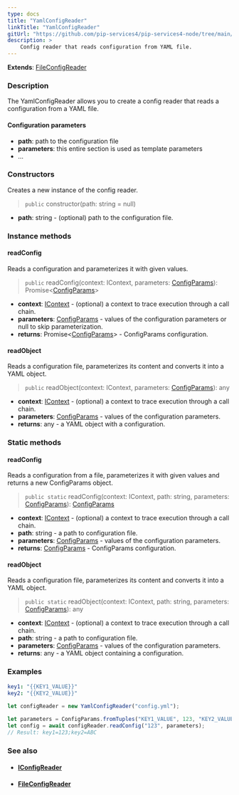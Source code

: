 ```yaml
---
type: docs
title: "YamlConfigReader"
linkTitle: "YamlConfigReader"
gitUrl: "https://github.com/pip-services4/pip-services4-node/tree/main/pip-services4-config-node"
description: >
    Config reader that reads configuration from YAML file.
---
```


**Extends**: [FileConfigReader](../file_config_reader)

### Description

The YamlConfigReader allows you to create a config reader that reads a configuration from a YAML file.

#### Configuration parameters

- **path**: path to the configuration file
- **parameters**: this entire section is used as template parameters
- ...


### Constructors
Creates a new instance of the config reader.

> `public` constructor(path: string = null)

- **path**: string - (optional) path to the configuration file.


### Instance methods


#### readConfig
Reads a configuration and parameterizes it with given values.

> `public` readConfig(context: IContext, parameters: [ConfigParams](../../../commons/config/config_params)): Promise<[ConfigParams](../../../commons/config/config_params)>

- **context**: [IContext](../../../components/context/icontext) - (optional) a context to trace execution through a call chain.
- **parameters**: [ConfigParams](../../../commons/config/config_params) - values of the configuration parameters or null to skip parameterization.
- **returns**: Promise<[ConfigParams](../../../commons/config/config_params)> - ConfigParams configuration.


#### readObject
Reads a configuration file, parameterizes its content and converts it into a YAML object.

> `public` readObject(context: IContext, parameters: [ConfigParams](../../../commons/config/config_params)): any

- **context**: [IContext](../../../components/context/icontext) - (optional) a context to trace execution through a call chain.
- **parameters**: [ConfigParams](../../../commons/config/config_params) - values of the configuration parameters.
- **returns**: any - a YAML object with a configuration.

### Static methods

#### readConfig
Reads a configuration from a file, parameterizes it with given values and returns a new ConfigParams object.

> `public static` readConfig(context: IContext, path: string, parameters: [ConfigParams](../../../commons/config/config_params)): [ConfigParams](../../../commons/config/config_params)

- **context**: [IContext](../../../components/context/icontext) - (optional) a context to trace execution through a call chain.
- **path**: string - a path to configuration file.
- **parameters**: [ConfigParams](../../../commons/config/config_params) - values of the configuration parameters.
- **returns**: [ConfigParams](../../../commons/config/config_params) - ConfigParams configuration.


#### readObject
Reads a configuration file, parameterizes its content and converts it into a YAML object.

> `public static` readObject(context: IContext, path: string, parameters: [ConfigParams](../../../commons/config/config_params)): any

- **context**: [IContext](../../../components/context/icontext) - (optional) a context to trace execution through a call chain.
- **path**: string - a path to configuration file.
- **parameters**: [ConfigParams](../../../commons/config/config_params) - values of the configuration parameters.
- **returns**: any - a YAML object containing a configuration.

### Examples

```yaml
key1: "{{KEY1_VALUE}}"
key2: "{{KEY2_VALUE}}"
```
    
        
```typescript
let configReader = new YamlConfigReader("config.yml");
  
let parameters = ConfigParams.fromTuples("KEY1_VALUE", 123, "KEY2_VALUE", "ABC");
let config = await configReader.readConfig("123", parameters);
// Result: key1=123;key2=ABC
```

### See also
- #### [IConfigReader](../iconfig_reader)
- #### [FileConfigReader](../file_config_reader)
